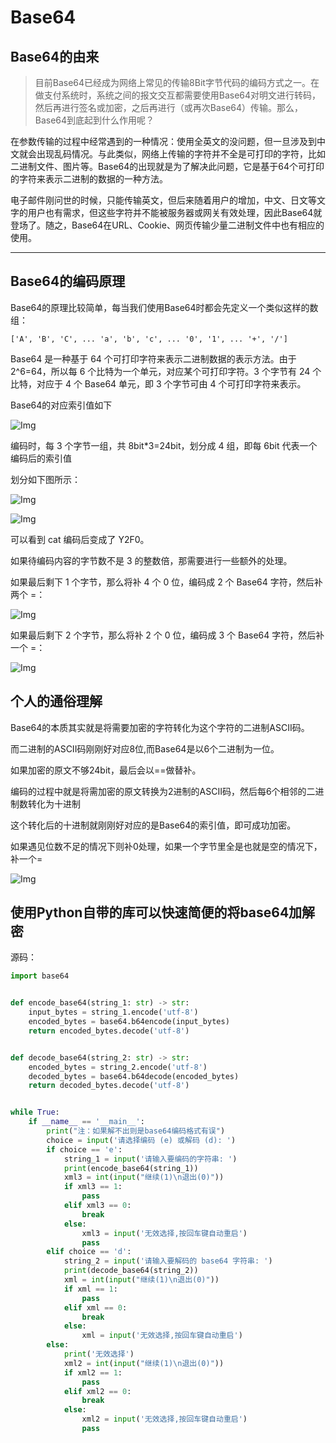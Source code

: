 # Base64
## Base64的由来
>目前Base64已经成为网络上常见的传输8Bit字节代码的编码方式之一。在做支付系统时，系统之间的报文交互都需要使用Base64对明文进行转码，然后再进行签名或加密，之后再进行（或再次Base64）传输。那么，Base64到底起到什么作用呢？

在参数传输的过程中经常遇到的一种情况：使用全英文的没问题，但一旦涉及到中文就会出现乱码情况。与此类似，网络上传输的字符并不全是可打印的字符，比如二进制文件、图片等。Base64的出现就是为了解决此问题，它是基于64个可打印的字符来表示二进制的数据的一种方法。

电子邮件刚问世的时候，只能传输英文，但后来随着用户的增加，中文、日文等文字的用户也有需求，但这些字符并不能被服务器或网关有效处理，因此Base64就登场了。随之，Base64在URL、Cookie、网页传输少量二进制文件中也有相应的使用。

---
## Base64的编码原理
Base64的原理比较简单，每当我们使用Base64时都会先定义一个类似这样的数组：
```
['A', 'B', 'C', ... 'a', 'b', 'c', ... '0', '1', ... '+', '/']
```
Base64 是一种基于 64 个可打印字符来表示二进制数据的表示方法。由于 2^6=64，所以每 6 个比特为一个单元，对应某个可打印字符。3 个字节有 24 个比特，对应于 4 个 Base64 单元，即 3 个字节可由 4 个可打印字符来表示。

Base64的对应索引值如下

![Img](https://joker-1317382260.cos.ap-guangzhou.myqcloud.com/202303271041005.webp)

编码时，每 3 个字节一组，共 8bit*3=24bit，划分成 4 组，即每 6bit 代表一个编码后的索引值

划分如下图所示：

![Img](https://joker-1317382260.cos.ap-guangzhou.myqcloud.com/202303271042400.webp)

![Img](https://joker-1317382260.cos.ap-guangzhou.myqcloud.com/202303271042445.webp)

可以看到 cat 编码后变成了 Y2F0。

如果待编码内容的字节数不是 3 的整数倍，那需要进行一些额外的处理。

如果最后剩下 1 个字节，那么将补 4 个 0 位，编码成 2 个 Base64 字符，然后补两个 =：

![Img](https://joker-1317382260.cos.ap-guangzhou.myqcloud.com/202303271043759.webp)

如果最后剩下 2 个字节，那么将补 2 个 0 位，编码成 3 个 Base64 字符，然后补一个 =：

![Img](https://joker-1317382260.cos.ap-guangzhou.myqcloud.com/202303271043411.webp)


## 个人的通俗理解

Base64的本质其实就是将需要加密的字符转化为这个字符的二进制ASCII码。

而二进制的ASCII码刚刚好对应8位,而Base64是以6个二进制为一位。

如果加密的原文不够24bit，最后会以==做替补。

编码的过程中就是将需加密的原文转换为2进制的ASCII码，然后每6个相邻的二进制数转化为十进制

这个转化后的十进制就刚刚好对应的是Base64的索引值，即可成功加密。

如果遇见位数不足的情况下则补0处理，如果一个字节里全是也就是空的情况下，补一个=

![Img](https://joker-1317382260.cos.ap-guangzhou.myqcloud.com/202303271058222.webp)

## 使用Python自带的库可以快速简便的将base64加解密

源码：

```Python
import base64


def encode_base64(string_1: str) -> str:
    input_bytes = string_1.encode('utf-8')
    encoded_bytes = base64.b64encode(input_bytes)
    return encoded_bytes.decode('utf-8')


def decode_base64(string_2: str) -> str:
    encoded_bytes = string_2.encode('utf-8')
    decoded_bytes = base64.b64decode(encoded_bytes)
    return decoded_bytes.decode('utf-8')


while True:
    if __name__ == '__main__':
        print("注：如果解不出则是base64编码格式有误")
        choice = input('请选择编码 (e) 或解码 (d): ')
        if choice == 'e':
            string_1 = input('请输入要编码的字符串: ')
            print(encode_base64(string_1))
            xml3 = int(input("继续(1)\n退出(0)"))
            if xml3 == 1:
                pass
            elif xml3 == 0:
                break
            else:
                xml3 = input('无效选择,按回车键自动重启')
                pass
        elif choice == 'd':
            string_2 = input('请输入要解码的 base64 字符串: ')
            print(decode_base64(string_2))
            xml = int(input("继续(1)\n退出(0)"))
            if xml == 1:
                pass
            elif xml == 0:
                break
            else:
                xml = input('无效选择,按回车键自动重启')
        else:
            print('无效选择')
            xml2 = int(input("继续(1)\n退出(0)"))
            if xml2 == 1:
                pass
            elif xml2 == 0:
                break
            else:
                xml2 = input('无效选择,按回车键自动重启')
                pass

```
